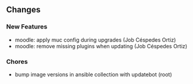 ## Changes

### New Features

* moodle: apply muc config during upgrades (Job Céspedes Ortiz)
* moodle: remove missing plugins when updating (Job Céspedes Ortiz)

### Chores

* bump image versions in ansible collection with updatebot (root)
